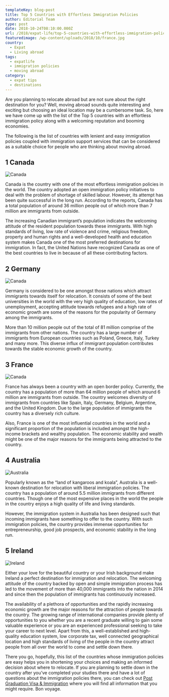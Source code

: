 ```yaml
---
templateKey: blog-post
title: Top 5 Countries with Effortless Immigration Policies
author: Editorial Team
type: post
date: 2018-10-24T08:10:00.000Z
url: /2018/expat-life/top-5-countries-with-effortless-immigration-policies/
featuredimage: /wp-content/uploads/2018/10/france.jpg
country:
  - Expat
  - Living abroad
tags:
  - expatlife
  - immigration policies
  - moving abroad
category:
  - expat tips
  - destinations
---
```


Are you planning to relocate abroad but are not sure about the right destination for you? Well, moving abroad sounds quite interesting and exciting but choosing an ideal location may be a cumbersome task. So, here we have come up with the list of the Top 5 countries with an effortless immigration policy along with a welcoming reputation and booming economies.

The following is the list of countries with lenient and easy immigration policies coupled with immigration support services that can be considered as a suitable choice for people who are thinking about moving abroad.

## 1 Canada

![Canada](/img/uploads/2018/10/canada-new-1024x651.jpg)

Canada is the country with one of the most effortless immigration policies in the world. The country adopted an open immigration policy initiatives to deal with the problem of shortage of skilled labour. However, its attempt has been quite successful in the long run. According to the reports, Canada has a total population of around 36 million people out of which more than 7 million are immigrants from outside.

The increasing Canadian immigrant’s population indicates the welcoming attitude of the resident population towards these immigrants. With high standards of living, low rate of violence and crime, religious freedom, property and human rights and a well-developed health and education system makes Canada one of the most preferred destinations for immigration. In fact, the United Nations have recognized Canada as one of the best countries to live in because of all these contributing factors.

## 2 Germany

![Canada](img/uploads/2018/10/germany-new.jpg)

Germany is considered to be one amongst those nations which attract immigrants towards itself for relocation. It consists of some of the best universities in the world with the very high quality of education, low rates of unemployment, accepting attitude towards refugees and a high rate of economic growth are some of the reasons for the popularity of Germany among the immigrants.

More than 10 million people out of the total of 81 million comprise of the immigrants from other nations. The country has a large number of immigrants from European countries such as Poland, Greece, Italy, Turkey and many more. This diverse influx of immigrant population contributes towards the stable economic growth of the country.

## 3 France

![Canada](/img/uploads/2018/10/france.jpg)

France has always been a country with an open border policy. Currently, the country has a population of more than 64 million people of which around 6 million are immigrants from outside. The country welcomes diversity of immigrants from countries like Spain, Italy, Germany, Belgium, Argentine, and the United Kingdom. Due to the large population of immigrants the country has a diversely rich culture.

Also, France is one of the most influential countries in the world and a significant proportion of the population is included amongst the high-income brackets and wealthy population. The economic stability and wealth might be one of the major reasons for the immigrants being attracted to the country.

## 4 Australia

![Australia](/img/uploads/2018/10/australia.jpg)

Popularly known as the “land of kangaroos and koala”, Australia is a well-known destination for relocation with liberal immigration policies. The country has a population of around 5.5 million immigrants from different countries. Though one of the most expensive places in the world the people in the country enjoys a high quality of life and living standards.

However, the immigration system in Australia has been designed such that incoming immigrants have something to offer to the country. With such immigration policies, the country provides immense opportunities for entrepreneurship, good job prospects, and economic stability in the long run.

## 5 Ireland

![Ireland](/img/uploads/2018/10/ireland.jpg)

Either your love for the beautiful country or your Irish background make Ireland a perfect destination for immigration and relocation. The welcoming attitude of the country backed by open and simple immigration process has led to the movement of more than 40,000 immigrants into the nation in 2014 and since then the population of immigrants has continuously increased.

The availability of a plethora of opportunities and the rapidly increasing economic growth are the major reasons for the attraction of people towards the country. The growing range of international companies provide plenty of opportunities to you whether you are a recent graduate willing to gain some valuable experience or you are an experienced professional seeking to take your career to next level. Apart from this, a well-established and high-quality education system, low corporate tax, well connected geographical location and high standards of living of the people in the country attract people from all over the world to come and settle down there.

There you go, hopefully, this list of the countries whose immigration policies are easy helps you in shortening your choices and making an informed decision about where to relocate. If you are planning to settle down in the country after you’ve completed your studies there and have a lot of questions about the immigration policies there, you can check out [Post Graduation Visa & Immigration](https://www.mim-essay.com/blog/post-study-work-visa-and-immigration) where you will find all information that you might require. Bon voyage.
